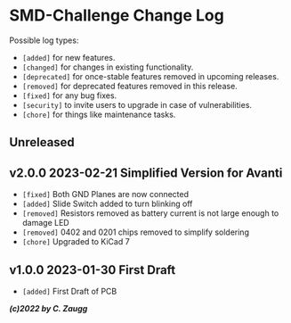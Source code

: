 # SMD-Challenge Change Log

Possible log types:

- `[added]` for new features.
- `[changed]` for changes in existing functionality.
- `[deprecated]` for once-stable features removed in upcoming releases.
- `[removed]` for deprecated features removed in this release.
- `[fixed]` for any bug fixes.
- `[security]` to invite users to upgrade in case of vulnerabilities.
- `[chore]` for things like maintenance tasks.

## Unreleased

## v2.0.0 2023-02-21 Simplified Version for Avanti

- `[fixed]` Both GND Planes are now connected
- `[added]` Slide Switch added to turn blinking off
- `[removed]` Resistors removed as battery current is not large enough to damage LED
- `[removed]` 0402 and 0201 chips removed to simplify soldering
- `[chore]` Upgraded to KiCad 7

## v1.0.0 2023-01-30 First Draft

- `[added]` First Draft of PCB

***(c)2022 by C. Zaugg***
